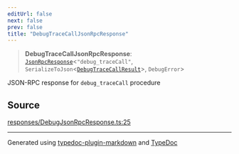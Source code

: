 ```yaml
---
editUrl: false
next: false
prev: false
title: "DebugTraceCallJsonRpcResponse"
---
```


> **DebugTraceCallJsonRpcResponse**: [`JsonRpcResponse`](/generated/tevm/jsonrpc/type-aliases/jsonrpcresponse/)\<`"debug_traceCall"`, `SerializeToJson`\<[`DebugTraceCallResult`](/generated/tevm/actions-types/type-aliases/debugtracecallresult/)\>, `DebugError`\>

JSON-RPC response for `debug_traceCall` procedure

## Source

[responses/DebugJsonRpcResponse.ts:25](https://github.com/evmts/tevm-monorepo/blob/main/packages/procedures-spec/src/responses/DebugJsonRpcResponse.ts#L25)

***
Generated using [typedoc-plugin-markdown](https://www.npmjs.com/package/typedoc-plugin-markdown) and [TypeDoc](https://typedoc.org/)
